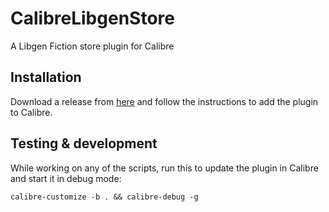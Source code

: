 # CalibreLibgenStore
A Libgen Fiction store plugin for Calibre

## Installation

Download a release from [here](https://github.com/fallaciousreasoning/CalibreLibgenStore/releases) and follow the instructions to add the plugin to Calibre.

## Testing & development

While working on any of the scripts, run this to update the plugin in Calibre and start it in debug mode:

```shell
calibre-customize -b . && calibre-debug -g
```
